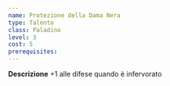 ```yaml
---
name: Protezione della Dama Nera
type: Talento
class: Paladino
level: 3
cost: 5
prerequisites: 
---
```


**Descrizione**
+1 alle difese quando è infervorato
